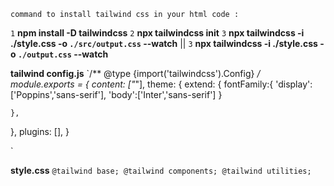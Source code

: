 `command to install tailwind css in your html code : `

`1` __npm install -D tailwindcss__
`2` __npx tailwindcss init__
`3` **npx tailwindcss -i ./style.css -o `./src/output.css` --watch** ||
`3` **npx tailwindcss -i ./style.css -o `./output.css` --watch**


**tailwind config.js**
`/** @type {import('tailwindcss').Config} */
module.exports = {
  content: ["*"],
  theme: {
    extend: {
      fontFamily:{
        'display':['Poppins','sans-serif'],
        'body':['Inter','sans-serif']
      }

    },

  },
  plugins: [],
}

`

**style.css**
`@tailwind base;
@tailwind components;
@tailwind utilities;
`